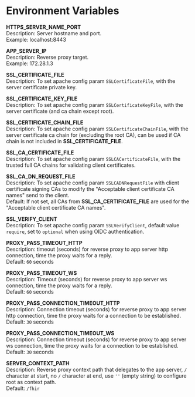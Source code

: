 # Environment Variables

**HTTPS_SERVER_NAME_PORT**  
Description: Server hostname and port.  
Example: localhost:8443

**APP_SERVER_IP**  
Description: Reverse proxy target.  
Example: 172.28.1.3

**SSL_CERTIFICATE_FILE**  
Description: To set apache config param `SSLCertificateFile`, with the server certificate private key.  

**SSL_CERTIFICATE_KEY_FILE**  
Description: To set apache config param `SSLCertificateKeyFile`, with the server certificate (and ca chain except root).  

**SSL_CERTIFICATE_CHAIN_FILE**  
Description: To set apache config param `SSLCertificateChainFile`, with the server certificate ca chain for (excluding the root CA), can be used if CA chain is not included in **SSL_CERTIFICATE_FILE**.  

**SSL_CA_CERTIFICATE_FILE**  
Description: To set apache config param `SSLCACertificateFile`, with the trusted full CA chains for validating client certificates.  

**SSL_CA_DN_REQUEST_FILE**  
Description: To set apache config param `SSLCADNRequestFile` with client certificate signing CAs to modify the "Acceptable client certificate CA names" send to the client.  
Default: If not set, all CAs from **SSL_CA_CERTIFICATE_FILE** are used for the "Acceptable client certificate CA names".

**SSL_VERIFY_CLIENT**  
Description: To set apache config param `SSLVerifyClient`, default value `require`, set to `optional` when using OIDC authentication.  

**PROXY_PASS_TIMEOUT_HTTP**  
Description: timeout (seconds) for reverse proxy to app server http connection, time the proxy waits for a reply.  
Default: `60` seconds  

**PROXY_PASS_TIMEOUT_WS**  
Description: Timeout (seconds) for reverse proxy to app server ws connection, time the proxy waits for a reply.  
Default: `60` seconds  

**PROXY_PASS_CONNECTION_TIMEOUT_HTTP**  
Description: Connection timeout (seconds) for reverse proxy to app server http connection, time the proxy waits for a connection to be established.  
Default: `30` seconds  

**PROXY_PASS_CONNECTION_TIMEOUT_WS**  
Description: Connection timeout (seconds) for reverse proxy to app server ws connection, time the proxy waits for a connection to be established.  
Default: `30` seconds  

**SERVER_CONTEXT_PATH**  
Description: Reverse proxy context path that delegates to the app server, `/` character at start, no `/` character at end, use `''` (empty string) to configure root as context path.  
Default: `/fhir`